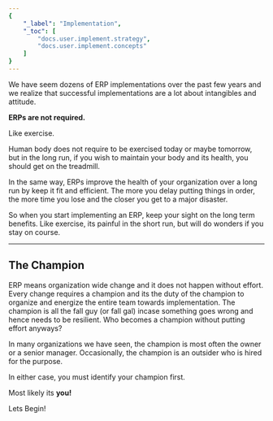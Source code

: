 ```yaml
---
{
	"_label": "Implementation",
	"_toc": [
		"docs.user.implement.strategy",
		"docs.user.implement.concepts"
	]
}
---
```

We have seem dozens of ERP implementations over the past few years and we realize that successful implementations are a lot about intangibles and attitude.

**ERPs are not required.**

Like exercise. 

Human body does not require to be exercised today or maybe tomorrow, but in the long run, if you wish to maintain your body and its health, you should get on the treadmill.

In the same way, ERPs improve the health of your organization over a long run by keep it fit and efficient. The more you delay putting things in order, the more time you lose and the closer you get to a major disaster.

So when you start implementing an ERP, keep your sight on the long term benefits. Like exercise, its painful in the short run, but will do wonders if you stay on course.

---

## The Champion

ERP means organization wide change and it does not happen without effort. Every change requires a champion and its the duty of the champion to organize and energize the entire team towards implementation. The champion is all the fall guy (or fall gal) incase something goes wrong and hence needs to be resilient. Who becomes a champion without putting effort anyways?

In many organizations we have seen, the champion is most often the owner or a senior manager. Occasionally, the champion is an outsider who is hired for the purpose.

In either case, you must identify your champion first.

Most likely its **you!** 

Lets Begin!
